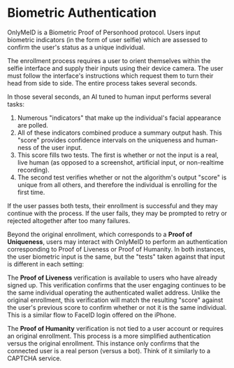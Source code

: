 # Biometric Authentication

OnlyMeID is a Biometric Proof of Personhood protocol. Users input biometric indicators (in the form of user selfie) which are assessed to confirm the user's status as a unique individual.

The enrollment process requires a user to orient themselves within the selfie interface and supply their inputs using their device camera. The user must follow the interface's instructions which request them to turn their head from side to side. The entire process takes several seconds.

In those several seconds, an AI tuned to human input performs several tasks:

1. Numerous "indicators" that make up the individual's facial appearance are polled.
2. All of these indicators combined produce a summary output hash. This "score" provides confidence intervals on the uniqueness and human-ness of the user input.
3. This score fills two tests. The first is whether or not the input is a real, live human (as opposed to a screenshot, artificial input, or non-realtime recording).
4. The second test verifies whether or not the algorithm's output "score" is unique from all others, and therefore the individual is enrolling for the first time.

If the user passes both tests, their enrollment is successful and they may continue with the process. If the user fails, they may be prompted to retry or rejected altogether after too many failures.

Beyond the original enrollment, which corresponds to a **Proof of Uniqueness**, users may interact with OnlyMeID to perform an authentication corresponding to Proof of Liveness or Proof of Humanity. In both instances, the user biometric input is the same, but the "tests" taken against that input is different in each setting:

The **Proof of Liveness** verification is available to users who have already signed up. This verification confirms that the user engaging continues to be the same individual operating the authenticated wallet address. Unlike the original enrollment, this verification will match the resulting "score" against the user's previous score to confirm whether or not it is the same individual. This is a similar flow to FaceID login offered on the iPhone.

The **Proof of Humanity** verification is not tied to a user account or requires an original enrollment. This process is a more simplified authentication versus the original enrollment. This instance only confirms that the connected user is a real person (versus a bot). Think of it similarly to a CAPTCHA service.
